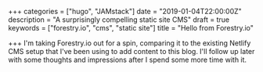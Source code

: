 +++
categories = ["hugo", "JAMstack"]
date = "2019-01-04T22:00:00Z"
description = "A surprisingly compelling static site CMS"
draft = true
keywords = ["forestry.io", "cms", "static site"]
title = "Hello from Forestry.io"

+++
I'm taking Forestry.io out for a spin, comparing it to the existing Netlify CMS setup that I've been using to add content to this blog. I'll follow up later with some thoughts and impressions after I spend some more time with it.
